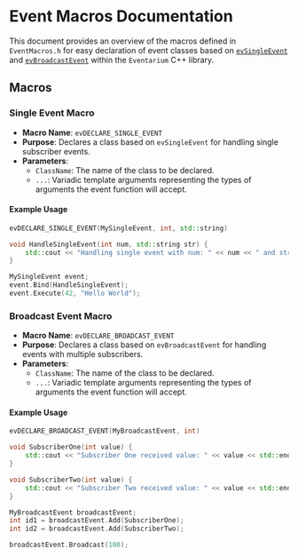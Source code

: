# Event Macros Documentation

This document provides an overview of the macros defined in `EventMacros.h` for easy declaration of event classes based on [`evSingleEvent`](docs/evSingleEvent.md) and [`evBroadcastEvent`](docs/evBroadcastEvent.md) within the `Eventarium` C++ library.

## Macros

### Single Event Macro

- **Macro Name**: `evDECLARE_SINGLE_EVENT`
- **Purpose**: Declares a class based on `evSingleEvent` for handling single subscriber events.
- **Parameters**:
  - `ClassName`: The name of the class to be declared.
  - `...`: Variadic template arguments representing the types of arguments the event function will accept.

#### Example Usage

```cpp
evDECLARE_SINGLE_EVENT(MySingleEvent, int, std::string)

void HandleSingleEvent(int num, std::string str) {
    std::cout << "Handling single event with num: " << num << " and str: " << str << std::endl;
}

MySingleEvent event;
event.Bind(HandleSingleEvent);
event.Execute(42, "Hello World");
```

### Broadcast Event Macro

- **Macro Name**: `evDECLARE_BROADCAST_EVENT`
- **Purpose**: Declares a class based on `evBroadcastEvent` for handling events with multiple subscribers.
- **Parameters**:
  - `ClassName`: The name of the class to be declared.
  - `...`: Variadic template arguments representing the types of arguments the event function will accept.

#### Example Usage

```cpp
evDECLARE_BROADCAST_EVENT(MyBroadcastEvent, int)

void SubscriberOne(int value) {
    std::cout << "Subscriber One received value: " << value << std::endl;
}

void SubscriberTwo(int value) {
    std::cout << "Subscriber Two received value: " << value << std::endl;
}

MyBroadcastEvent broadcastEvent;
int id1 = broadcastEvent.Add(SubscriberOne);
int id2 = broadcastEvent.Add(SubscriberTwo);

broadcastEvent.Broadcast(100);
```